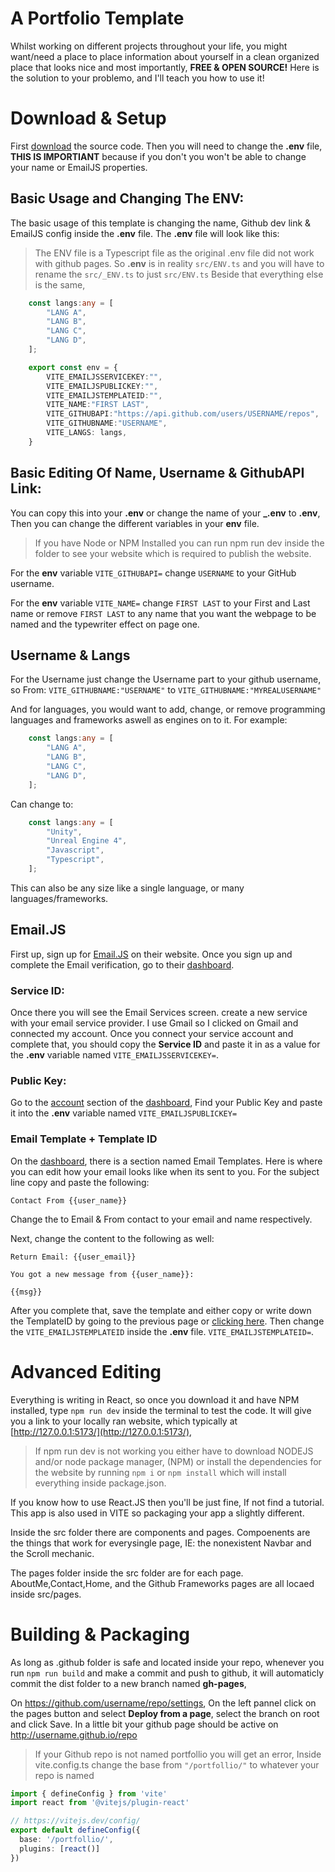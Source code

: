 # A Portfolio Template
Whilst working on different projects throughout your life, you might want/need a place to place information about yourself in a clean organized place that looks nice and most importantly, **FREE & OPEN SOURCE!** Here is the solution to your problemo, and I'll teach you how to use it!

# Download & Setup
First [download](https://github.com/ChezyName/portfollio) the source code. Then you will need to change the **.env** file, **THIS IS IMPORTIANT** because if you don't you won't be able to change your name or EmailJS properties.

## Basic Usage and Changing The ENV:
The basic usage of this template is changing the name, Github dev link & EmailJS config inside the **.env** file.
The **.env** file will look like this:
> The ENV file is a Typescript file as the original .env file did not work with github pages. So **.env** is in reality `src/ENV.ts` and you will have to rename the `src/_ENV.ts` to just `src/ENV.ts` Beside that everything else is the same,

``` Typescript
    const langs:any = [
        "LANG A",
        "LANG B",
        "LANG C",
        "LANG D",
    ];

    export const env = {
        VITE_EMAILJSSERVICEKEY:"",
        VITE_EMAILJSPUBLICKEY:"",
        VITE_EMAILJSTEMPLATEID:"",
        VITE_NAME:"FIRST LAST",
        VITE_GITHUBAPI:"https://api.github.com/users/USERNAME/repos",
        VITE_GITHUBNAME:"USERNAME",
        VITE_LANGS: langs,
    }
```

## Basic Editing Of Name, Username & GithubAPI Link:

You can copy this into your **.env** or change the name of your **_.env** to **.env**, Then you can change the different variables in your **env** file.

> If you have Node or NPM Installed you can run npm run dev inside the folder to see your website which is required to publish the website.

For the **env** variable `VITE_GITHUBAPI=` change `USERNAME` to your GitHub username.

For the **env** variable `VITE_NAME=` change `FIRST LAST` to your First and Last name or remove  `FIRST LAST` to any name that you want the webpage to be named and the typewriter effect on page one.

## Username & Langs

For the Username just change the Username part to your github username, so From: `VITE_GITHUBNAME:"USERNAME"` to `VITE_GITHUBNAME:"MYREALUSERNAME"`

And for languages, you would want to add, change, or remove programming languages and frameworks aswell as engines on to it.
For example:
``` Typescript
    const langs:any = [
        "LANG A",
        "LANG B",
        "LANG C",
        "LANG D",
    ];
```
Can change to:
``` Typescript
    const langs:any = [
        "Unity",
        "Unreal Engine 4",
        "Javascript",
        "Typescript",
    ];
```
This can also be any size like a single language, or many languages/frameworks.

## Email.JS
First up, sign up for [Email.JS](https://www.emailjs.com/) on their website. Once you sign up and complete the Email verification, go to their [dashboard](https://dashboard.emailjs.com/admin).

### Service ID:
Once there you will see the Email Services screen. create a new service with your email service provider. I use Gmail so I clicked on Gmail and connected my account. Once you connect your service account and complete that, you should copy the **Service ID** and paste it in as a value for the **.env** variable named `VITE_EMAILJSSERVICEKEY=`.

### Public Key:
Go to the [account](https://dashboard.emailjs.com/admin/account) section of the [dashboard](https://dashboard.emailjs.com/admin),
Find your Public Key and paste it into the **.env** variable named `VITE_EMAILJSPUBLICKEY=`

### Email Template + Template ID
On the [dashboard](https://dashboard.emailjs.com/admin), there is a section named Email Templates. Here is where you can edit how your email looks like when its sent to you.
For the subject line copy and paste the following:

    Contact From {{user_name}}
   
Change the to Email & From contact to your email and name respectively.

Next, change the content to the following as well:

    Return Email: {{user_email}}

	You got a new message from {{user_name}}:

	{{msg}}

After you complete that, save the template and either copy or write down the TemplateID by going to the previous page or [clicking here](https://dashboard.emailjs.com/admin/templates). Then change the `VITE_EMAILJSTEMPLATEID` inside the **.env** file. `VITE_EMAILJSTEMPLATEID=`.

# Advanced Editing
Everything is writing in React, so once you download it and have NPM installed, type `npm run dev` inside the terminal to test the code. It will  give you a link to your locally ran website, which typically at [http://127.0.0.1:5173/](http://127.0.0.1:5173/),

> If npm run dev is not working you either have to download NODEJS and/or node package manager, (NPM) or install the dependencies for the website by running `npm i` or `npm install` which will install everything inside package.json.

If you know how to use React.JS then you'll be just fine, If not find a tutorial.
This app is also used in VITE so packaging your app a slightly different.

Inside the src folder there are components and pages. Compoenents are the things that work for everysingle page, IE: the nonexistent Navbar and the Scroll mechanic.

The pages folder inside the src folder are for each page.
AboutMe,Contact,Home, and the Github Frameworks pages are all locaed inside src/pages.


# Building & Packaging
As long as .github folder is safe and located inside your repo, whenever you run `npm run build` and make a commit and push to github, it will automaticly commit the dist folder to a new branch named **gh-pages**,

On https://github.com/username/repo/settings, On the left pannel click on the pages button and select **Deploy from a page**, select the branch on root and click Save. In a little bit your github page should be active on http://username.github.io/repo

> If your Github repo is not named portfollio you will get an error, Inside vite.config.ts change the base from `"/portfollio/"` to whatever your repo is named
``` Typescript
import { defineConfig } from 'vite'
import react from '@vitejs/plugin-react'

// https://vitejs.dev/config/
export default defineConfig({
  base: '/portfollio/',
  plugins: [react()]
})

```